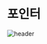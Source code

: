<h1>포인터</h1>

 ![header](https://capsule-render.vercel.app/api?color=gradient&type=waving)

<div align = "left">
  
 
 </div>

